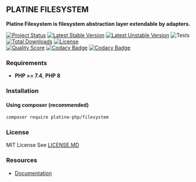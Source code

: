 ## PLATINE FILESYSTEM
**Platine Filesystem is filesystem abstraction layer extendable by adapters.**

[![Project Status](http://opensource.box.com/badges/active.svg)](http://opensource.box.com/badges)
[![Latest Stable Version](https://poser.pugx.org/platine-php/filesystem/v)](https://packagist.org/packages/platine-php/filesystem)
[![Latest Unstable Version](https://poser.pugx.org/platine-php/filesystem/v/unstable)](https://packagist.org/packages/platine-php/filesystem)
![Tests](https://github.com/platine-php/filesystem/actions/workflows/ci.yml/badge.svg)
[![Total Downloads](https://poser.pugx.org/platine-php/filesystem/downloads)](https://packagist.org/packages/platine-php/filesystem)
[![License](https://poser.pugx.org/platine-php/filesystem/license)](https://packagist.org/packages/platine-php/filesystem)  
[![Quality Score](https://img.shields.io/scrutinizer/g/platine-php/filesystem.svg?style=flat-square)](https://scrutinizer-ci.com/g/platine-php/filesystem)
[![Codacy Badge](https://app.codacy.com/project/badge/Grade/1a791203238c45539178f1992285933c)](https://app.codacy.com/gh/platine-php/filesystem/dashboard?utm_source=gh&utm_medium=referral&utm_content=&utm_campaign=Badge_grade)
[![Codacy Badge](https://app.codacy.com/project/badge/Coverage/1a791203238c45539178f1992285933c)](https://app.codacy.com/gh/platine-php/filesystem/dashboard?utm_source=gh&utm_medium=referral&utm_content=&utm_campaign=Badge_coverage)

### Requirements 
- **PHP >= 7.4**, **PHP 8** 

### Installation
#### Using composer (recommended)
```bash
composer require platine-php/filesystem
```

### License
MIT License See [LICENSE.MD](LICENSE.MD)

### Resources
- [Documentation](https://docs.platine-php.com/packages/filesystem)